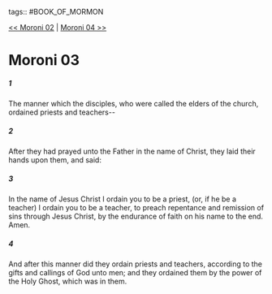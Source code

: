 tags:: #BOOK_OF_MORMON

[<< Moroni 02](BOOK_OF_MORMON/15_Moroni/Moroni_02.md) | [Moroni 04 >>](BOOK_OF_MORMON/15_Moroni/Moroni_04.md)

# Moroni 03

##### 1

The manner which the disciples, who were called the elders of the church, ordained priests and teachers--

##### 2

After they had prayed unto the Father in the name of Christ, they laid their hands upon them, and said:

##### 3

In the name of Jesus Christ I ordain you to be a priest, (or, if he be a teacher) I ordain you to be a teacher, to preach repentance and remission of sins through Jesus Christ, by the endurance of faith on his name to the end. Amen.

##### 4

And after this manner did they ordain priests and teachers, according to the gifts and callings of God unto men; and they ordained them by the power of the Holy Ghost, which was in them.
